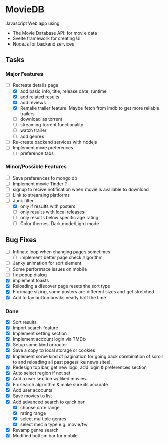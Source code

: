 # MovieDB
Javascript Web app using
  - The Movie Database API: for movie data
  - Svelte framework for creating UI
  - NodeJs for backend services

## Tasks
  ### Major Features
  - [ ] Recreate details page
    - [x] add basic info, title, release date, runtime
    - [x] add related results
    - [x] add reviews
    - [x] Remake trailer feature. Maybe fetch from imdb to get more reliable trailers
    - [ ] download as torrent
    - [ ] streaming torrent functionality
    - [ ] watch trailer
    - [ ] add genres
  - [ ] Re-create backend services with nodejs
  - [ ] Implement more preferences
    - [ ] preference tabs
  ### Minor/Possible Features
  - [ ] Save preferences to mongo db
  - [ ] Implement movie Tinder ?
  - [ ] signup to recive notification when movie is available to download
  - [ ] Link to streaming platforms
  - [ ] Junk filter
      - [x]  only if results with posters
      - [ ]  only results with local releases
      - [ ]  only results below specific age rating
    - [ ] Color themes, Dark mode/Light mode

  ## Bug Fixes
  - [ ] Infinate loop when changing pages sometimes
    - [ ] implement better page check algorithm
  - [ ] Janky animation for sort element
  - [ ] Some performace issues on mobile
  - [ ] fix popup dialog
  - [x] implement toasts
  - [x] Reloading a discover page resets the sort type
  - [x] Fix image sizing, some posters are different sizes and get stretched
  - [x] Add to fav button breaks nearly half the time
  
  ### Done
  - [x] Sort results 
  - [x] Import search feature
  - [x] Implement setting section
  - [x] Implement account login via TMDb
  - [x] Setup some kind or router 
  - [x] Save a copy to local storage or cookies
  - [x] Implement some kind of pagination for going back combination of scroll to and reloading all past pages(like news sites).
  - [x] Redesign top bar, get new logo, add login & preferences section
  - [x] Auto select region if not set
  - [x] Add a user section w/ liked movies…
  - [x] Fix search algorithm & make sure its accurate
  - [x] Add user accounts
  - [x] Save movies to list
  - [x] Add advanced search to quick bar
    - [x] choose date range
    - [x] rating range
    - [x] select multiple genres
    - [x] select media type e.g. movie/tv/
  - [x] Revamp genre search
  - [x] Modified bottom bar for mobile